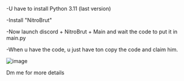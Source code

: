 


-U have to install Python 3.11 (last version)


-Install "NitroBrut"


-Now launch discord + NitroBrut + Main and wait the code to put it in main.py


-When u have the code, u just have ton copy the code and claim him.

![image](https://github.com/DuBrazil/NitroBrut/assets/138258114/d5516fa8-c1a1-4721-bb55-55bb754e2160)

Dm me for more details 
